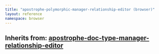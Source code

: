 ```yaml
---
title: "apostrophe-polymorphic-manager-relationship-editor (browser)"
layout: reference
namespace: browser
---
```

## Inherits from: [apostrophe-doc-type-manager-relationship-editor](../apostrophe-doc-type-manager/browser-apostrophe-doc-type-manager-relationship-editor.html)

